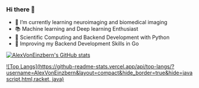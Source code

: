 ### Hi there 👋

- :brain:  I’m currently learning neuroimaging and biomedical imaging
- :books: Machine learning and Deep learning Enthusiast
- :snake: Scientific Computing and Backend Development with Python
- :gem: Improving my Backend Development Skills in Go
<!--
**AlexVonEinzbern/AlexVonEinzbern** is a ✨ _special_ ✨ repository because its `README.md` (this file) appears on your GitHub profile.

Here are some ideas to get you started:

- 🔭 I’m currently working on ...
- 🌱 I’m currently learning ...
- 👯 I’m looking to collaborate on ...
- 🤔 I’m looking for help with ...
- 💬 Ask me about ...
- 📫 How to reach me: ...
- 😄 Pronouns: ...
- ⚡ Fun fact: ...
-->

[![AlexVonEinzbern's GitHub stats](https://github-readme-stats.vercel.app/api?username=AlexVonEinzbern&show_icons=true&hide_border=true&theme=buefy&hide=prs,issues)](https://github.com/anuraghazra/github-readme-stats)

[![Top Langs](https://github-readme-stats.vercel.app/api/top-langs/?username=AlexVonEinzbern&layout=compact&hide_border=true&hide=javascript,html,racket, java)](https://github.com/anuraghazra/github-readme-stats)

